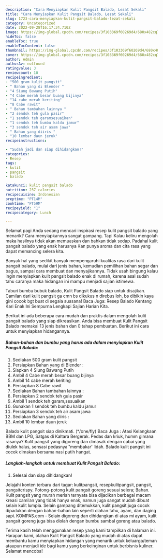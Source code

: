 ```yaml
---
description: "Cara Menyiapkan Kulit Pangsit Balado, Lezat Sekali"
title: "Cara Menyiapkan Kulit Pangsit Balado, Lezat Sekali"
slug: 1723-cara-menyiapkan-kulit-pangsit-balado-lezat-sekali
category: Uncategorized
date: 2022-09-28T16:17:34.710Z
image: https://img-global.cpcdn.com/recipes/3f103369f60269d4/680x482cq70/kulit-pangsit-balado-foto-resep-utama.jpg
hideToc: false
enableToc: true
enableTocContent: false
thumbnail: https://img-global.cpcdn.com/recipes/3f103369f60269d4/680x482cq70/kulit-pangsit-balado-foto-resep-utama.jpg
cover: https://img-global.cpcdn.com/recipes/3f103369f60269d4/680x482cq70/kulit-pangsit-balado-foto-resep-utama.jpg
author: Admin
authorAv: notfound
ratingvalue: 3
reviewcount: 10
recipeingredient:
- "500 gram kulit pangsit"
- " Bahan yang di Blender "
- "4 Siung Bawang Putih"
- "4 Cabe merah besar buang bijinya"
- "14 cabe merah keriting"
- "8 Cabe rawit"
- " Bahan tambahan lainnya "
- "2 sendok teh gula pasir"
- "1 sendok teh garamsesuaikan"
- "1 sendok teh bumbu kaldu jamur"
- "3 sendok teh air asam jawa"
- " Bahan yang diiris "
- "10 lembar daun jeruk"
recipeinstructions:

- "Sudah jadi dan siap dihidangkan!"
categories:
- Resep
tags:
- kulit
- pangsit
- balado

katakunci: kulit pangsit balado 
nutrition: 237 calories
recipecuisine: Indonesian
preptime: "PT14M"
cooktime: "PT59M"
recipeyield: "1"
recipecategory: Lunch

---
```



Selamat pagi Anda sedang mencari inspirasi resep kulit pangsit balado yang menarik? Cara menyiapkannya sangat gampang. Tapi Kalau keliru mengolah maka hasilnya tidak akan memuaskan dan bahkan tidak sedap. Padahal kulit pangsit balado yang enak harusnya Kan punya aroma dan cita rasa yang dapat memancing selera kita.


Banyak hal yang sedikit banyak mempengaruhi kualitas rasa dari kulit pangsit balado, mulai dari jenis bahan, kemudian pemilihan bahan segar dan bagus, sampai cara membuat dan menyajikannya. Tidak usah bingung kalau ingin menyiapkan kulit pangsit balado enak di rumah, karena asal sudah tahu caranya maka hidangan ini mampu menjadi sajian istimewa.

Taburi bumbu bubuk balado, Kulit Pangsit Balado siap untuk disajikan. Camilan dari kulit pangsit ga cmn bs dikukus n direbus loh, bs dibikin kaya gini cocok bgt buat di segala suasana! Baca Juga: Resep Balado Kentang Kari Enak Ini Sempurna Lengkapi Sajian Harian Kita.


Berikut ini ada beberapa cara mudah dan praktis dalam mengolah kulit pangsit balado yang siap dikreasikan. Anda bisa membuat Kulit Pangsit Balado memakai 13 jenis bahan dan 0 tahap pembuatan. Berikut ini cara untuk menyiapkan hidangannya.

<!--inarticleads1-->

##### Bahan-bahan dan bumbu yang harus ada dalam menyiapkan Kulit Pangsit Balado:

1. Sediakan 500 gram kulit pangsit
1. Persiapkan  Bahan yang di Blender :
1. Siapkan 4 Siung Bawang Putih
1. Ambil 4 Cabe merah besar buang bijinya
1. Ambil 14 cabe merah keriting
1. Persiapkan 8 Cabe rawit
1. Sediakan  Bahan tambahan lainnya :
1. Persiapkan 2 sendok teh gula pasir
1. Ambil 1 sendok teh garam,sesuaikan
1. Gunakan 1 sendok teh bumbu kaldu jamur
1. Persiapkan 3 sendok teh air asam jawa
1. Sediakan  Bahan yang diiris :
1. Ambil 10 lembar daun jeruk


Balado kulit pangsit siap dinikmati. (*/one/fly) Baca Juga : Atasi Kelangkaan BBM dan LPG, Satgas di Kaltara Bergerak. Pedas dan kriuk, humm gimana rasanya? Kulit pangsit yang digoreng dan dimasak dengan cabai yang diulek halus, sensasi pedasnya´&#39;membakar&#39; lidah. Balado kulit pangsit ini cocok dimakan bersama nasi putih hangat. 

<!--inarticleads2-->

##### Langkah-langkah untuk membuat Kulit Pangsit Balado:


1. Selesai dan siap dihidangkan!

Jelajahi konten terbaru dari tagar: kulitpangsit, resepkulitpangsit, pangsit, pangsitcrispy. Potong-potong kulit pangsit goreng sesuai selera; Bahan. Kulit pangsit yang murah meriah ternyata bisa dijadikan berbagai macam kreasi camilan yang tidak hanya enak, namun juga sangat mudah dibuat selain kulit lumpia. Selain gampang ditemukkan, kulit pangsit juga cocok dipadukan dengan bahan-bahan lain seperti olahan tahu, ayam, dan daging sapi. KOMPAS.com - Selain digoreng dan dihidangkan di atas mi ayam, kulit pangsit goreng juga bisa diolah dengan bumbu sambal goreng atau balado. 

Terima kasih telah menggunakan resep yang kami tampilkan di halaman ini. Harapan kami, olahan Kulit Pangsit Balado yang mudah di atas dapat membantu kamu menyiapkan hidangan yang menarik untuk keluarga/teman ataupun menjadi ide bagi kamu yang berkeinginan untuk berbisnis kuliner. Selamat mencoba!
